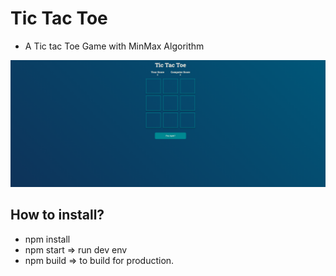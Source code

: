 # Tic Tac Toe

- A Tic tac Toe Game with MinMax Algorithm

![TIC TAC TOE](docs/assets/app.png)

## How to install?

- npm install
- npm start => run dev env
- npm build => to build for production.
